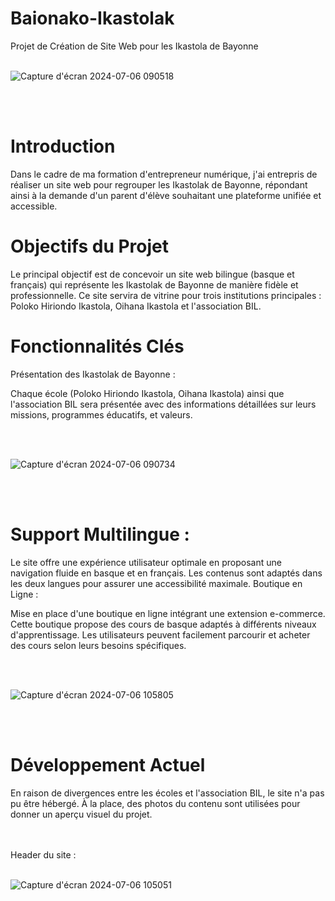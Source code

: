 # Baionako-Ikastolak
Projet de Création de Site Web pour les Ikastola de Bayonne
<br>
<br>

![Capture d'écran 2024-07-06 090518](https://github.com/JonathanG-coder/Baionako-Ikastolak-/assets/159537523/f1a0e269-b96a-497a-937f-b0dc591d7857)

<br>
<br>

# Introduction
Dans le cadre de ma formation d'entrepreneur numérique, j'ai entrepris de réaliser un site web pour regrouper les Ikastolak de Bayonne, répondant ainsi à la demande d'un parent d'élève souhaitant une plateforme unifiée et accessible.

# Objectifs du Projet
Le principal objectif est de concevoir un site web bilingue (basque et français) qui représente les Ikastolak de Bayonne de manière fidèle et professionnelle. Ce site servira de vitrine pour trois institutions principales : Poloko Hiriondo Ikastola, Oihana Ikastola et l'association BIL.

# Fonctionnalités Clés

Présentation des Ikastolak de Bayonne :

Chaque école (Poloko Hiriondo Ikastola, Oihana Ikastola) ainsi que l'association BIL sera présentée avec des informations détaillées sur leurs missions, programmes éducatifs, et valeurs.

<br>
<br>

![Capture d'écran 2024-07-06 090734](https://github.com/JonathanG-coder/Baionako-Ikastolak-/assets/159537523/16230f6d-4e32-401d-8435-7fce9cd9c44e)


<br>
<br>

# Support Multilingue :

Le site offre une expérience utilisateur optimale en proposant une navigation fluide en basque et en français. Les contenus sont adaptés dans les deux langues pour assurer une accessibilité maximale.
Boutique en Ligne :

Mise en place d'une boutique en ligne intégrant une extension e-commerce. Cette boutique propose des cours de basque adaptés à différents niveaux d'apprentissage. Les utilisateurs peuvent facilement parcourir et acheter des cours selon leurs besoins spécifiques.

<br>
<br>

![Capture d'écran 2024-07-06 105805](https://github.com/JonathanG-coder/Baionako-Ikastolak-/assets/159537523/7386f7d2-31c6-4899-8448-b8b4b7b16f2c)

<br>
<br>

# Développement Actuel
En raison de divergences entre les écoles et l'association BIL, le site n'a pas pu être hébergé. À la place, des photos du contenu sont utilisées pour donner un aperçu visuel du projet.

<br>
<br>
Header du site : 

<br>
<br>

![Capture d'écran 2024-07-06 105051](https://github.com/JonathanG-coder/Baionako-Ikastolak-/assets/159537523/4673d6ae-6b92-4646-a23a-e81674a8c66b)




